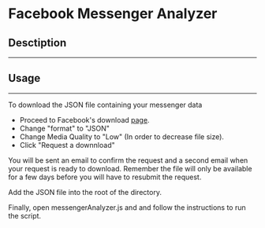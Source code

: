 # Facebook Messenger Analyzer
## Desctiption
______
## Usage
_____
To download the JSON file containing your messenger data 
* Proceed to Facebook's download [page](https://www.facebook.com/dyi).
* Change "format" to "JSON"
* Change Media Quality to "Low" (In order to decrease file size).
* Click "Request a downnload"

You will be sent an email to confirm the request and a second email when your request is ready to download. Remember the file will only be available for a few days before you will have to resubmit the request.

Add the JSON file into the root of the directory.

Finally, open messengerAnalyzer.js and and follow the instructions to run the script.
